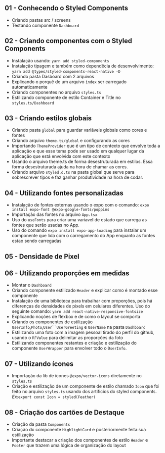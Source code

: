 ## 01 - Conhecendo o Styled Components

* Criando pastas src / screens
* Testando componente `Dashboard`

## 02 - Criando componentes com o Styled Components

* Instalação usando: `yarn add styled-components`
* Instalação tipagem e também como dependêcia de desenvolvimento: `yarn add @types/styled-components-react-native -D`
* Criando pasta Dasboard com 2 arquivos
* Explicando o porquê de um arquivo `index` ser carregado automaticamente
* Criando componentes no arquivo `styles.ts`
* Estilizando componente de estilo Container e Title no `styles.ts/Dashboard`

## 03 - Criando estilos globais

* Criando pasta `global` para guardar variáveis globais como cores e fontes
* Criando arquivo `theme.ts/global` e configurando as cores
* Importando `ThemeProvider` que é um tipo de contexto que envolve toda a aplicação e que esse tema pode ser usado em qualquer lugar da aplicação que está envolvida com este contexto
* Usando o arquivo theme.ts de forma desestruturada em estilos. Essa forma desestruturada ajuda na hora de chamar as cores.
* Criando arquivo `styled.d.ts` na pasta global que serve para sobrescrever tipos e faz ganhar produtividade na hora de codar.

## 04 - Utilizando fontes personalizadas

* Instalação de fontes externas usando o expo com o comando: `expo install expo-font @expo-google-fonts/poppins`
* Importação das fontes no arquivo `App.tsx`
* Uso do `useFonts` para criar uma variavel de estado que carrega as fontes que serão usadas no App.
* Uso do comando `expo install expo-app-loading` para instalar um componente que lida com o carregamento do App enquanto as fontes estao sendo carregadas

## 05 - Densidade de Pixel

## 06 - Utilizando proporções em medidas

* Montar o `Dashboard`
* Criando componente estilizado `Header` e explicar como é montado esse componente
* Instalação de uma biblioteca para trabalhar com proporções, pois há diferenças de densidades de pixels em celulares diferentes. Uso do seguinte comando: `yarn add react-native-responsive-fontsize`
* Explicando noções de flexbox e de como o layout se comporta
* Criando os componentes de estilização `UserInfo`,`Photo`,`User``UserGreeting` e `UserName` na pasta `Dashboard`   
* Estilizando uma foto com a imagem pessoal tirado do perfil do github, usando o `RFValue` para delimitar as proporções da foto 
* Estilizando componentes restantes e criação e estilização do componente `UserWrapper` para envolver todo o `ÙserInfo`.    

## 07 - Utilizando ícones

* Importação da lib de ícones `@expo/vector-icons` diretamente no `styles.ts`
* Criação e estilização de um componente de estilo chamado `Icon` que foi feito no arquivo `styles.ts` usando dos artificios do styled components. *Ex:*`export const Icon = styled(Feather)`

## 08 - Criação dos cartões de Destaque

* Criação da pasta `Components`
* Criação do componente `HighlightCard` e posteriormente feita sua estilização
* Importante destacar a criação dos componentes de estilo `Header` e `Footer` que trazem uma lógica de organização do layout
